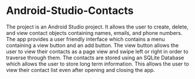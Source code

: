 # Android-Studio-Contacts
The project is an Android Studio project. It allows the user to create, delete, and view contact objects containing names, emails, and phone numbers. The app provides a user friendly interface which contains a menu containing a view button and an add button. The view button allows the user to view their contacts as a page view and swipe left or right in order to traverse through them. The contacts are stored using an SQLite Database which allows the user to store long term information. This allows the user to view their contact list even after opening and closing the app.
